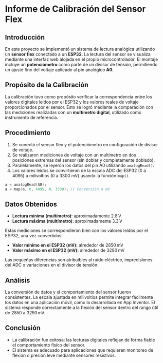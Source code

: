 # Informe de Calibración del Sensor Flex

## Introducción

En este proyecto se implementó un sistema de lectura analógica utilizando un **sensor flex** conectado a un **ESP32**. La lectura del sensor se visualiza mediante una interfaz web alojada en el propio microcontrolador. El montaje incluye un **potenciómetro** como parte de un divisor de tensión, permitiendo un ajuste fino del voltaje aplicado al pin analógico **A0**.

## Propósito de la Calibración

La calibración tuvo como propósito verificar la correspondencia entre los valores digitales leídos por el ESP32 y los valores reales de voltaje proporcionados por el sensor. Esto se logró mediante la comparación con las mediciones realizadas con un **multímetro digital**, utilizado como instrumento de referencia.

## Procedimiento

1. Se conectó el sensor flex y el potenciómetro en configuración de divisor de voltaje.
2. Se realizaron mediciones de voltaje con un multímetro en dos posiciones extremas del sensor (sin doblar y completamente doblado).
3. Paralelamente, se leyeron los datos del pin A0 utilizando `analogRead()`.
4. Los valores leídos se convirtieron de la escala ADC del ESP32 (0 a 4095) a milivoltios (0 a 3300 mV) usando la función `map()`.

```cpp
a = analogRead(A0);
a = map(a, 0, 4095, 0, 3300); // Conversión a mV
```

## Datos Obtenidos

- **Lectura mínima (multímetro):** aproximadamente 2.8 V
- **Lectura máxima (multímetro):** aproximadamente 3.3 V

Estas mediciones se correspondieron bien con los valores leídos por el ESP32, una vez convertidos:

- **Valor mínimo en el ESP32 (mV):** alrededor de 2850 mV
- **Valor máximo en el ESP32 (mV):** alrededor de 3290 mV

Las pequeñas diferencias son atribuibles al ruido eléctrico, imprecisiones del ADC o variaciones en el divisor de tensión.

## Análisis

La conversión de datos y el comportamiento del sensor fueron consistentes. La escala ajustada en milivoltios permite integrar fácilmente los datos en una aplicación móvil, como la desarrollada en App Inventor. El sistema responde correctamente a la flexión del sensor dentro del rango útil de 2850 a 3290 mV.

## Conclusión

- La calibración fue exitosa: las lecturas digitales reflejan de forma fiable el comportamiento físico del sensor.
- El sistema es adecuado para aplicaciones que requieran monitoreo de flexión o presión leve mediante sensores resistivos.